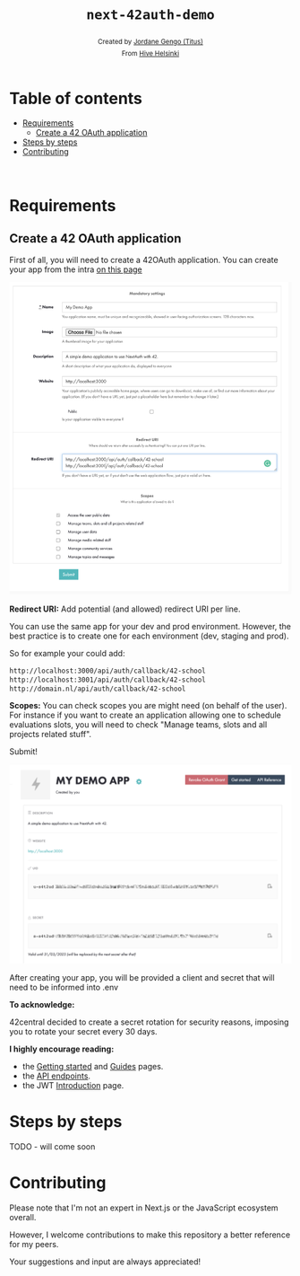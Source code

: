<h1 align="center"><code>next-42auth-demo</code></h1>

<div align="center">
  <sub>Created by <a href="https://github.com/jgengo">Jordane Gengo (Titus)</a></sub>
</div>
<div align="center">
  <sub>From <a href="https://hive.fi">Hive Helsinki</a></sub>
</div>

<br>

# Table of contents
- [Requirements](#Requirements)
    - [Create a 42 OAuth application](#create-a-42-oauth-application)
- [Steps by steps](#steps-by-steps)
- [Contributing](#contributing)
<br>

# Requirements

## Create a 42 OAuth application

First of all, you will need to create a 42OAuth application. 
You can create your app from the intra [on this page](https://profile.intra.42.fr/oauth/applications/new)

![create app](.github/docs/screen1.png)

**Redirect URI:** Add potential (and allowed) redirect URI per line.

You can use the same app for your dev and prod environment. However, the best practice is to create one for each environment (dev, staging and prod).

So for example your could add:
```
http://localhost:3000/api/auth/callback/42-school
http://localhost:3001/api/auth/callback/42-school
http://domain.nl/api/auth/callback/42-school
```

**Scopes:** You can check scopes you are might need (on behalf of the user). For instance if you want to create an application allowing one to schedule evaluations slots, you will need to check "Manage teams, slots and all projects related stuff". 

Submit!

![example app](.github/docs/screen2.png)

After creating your app, you will be provided a client and secret that will need to be informed into .env


**To acknowledge:**

42central decided to create a secret rotation for security reasons, imposing you to rotate your secret every 30 days. 


**I highly encourage reading:**

- the [Getting started](https://api.intra.42.fr/apidoc/guides/getting_started) and [Guides](https://api.intra.42.fr/apidoc/guides) pages.
- the [API endpoints](https://api.intra.42.fr/apidoc).
- the JWT [Introduction](https://jwt.io/introduction) page.

# Steps by steps
TODO - will come soon

# Contributing

Please note that I'm not an expert in Next.js or the JavaScript ecosystem overall. 

However, I welcome contributions to make this repository a better reference for my peers. 

Your suggestions and input are always appreciated!


